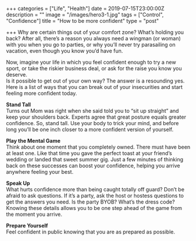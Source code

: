 +++
categories = ["Life", "Health"]
date = 2019-07-15T23:00:00Z
description = ""
image = "/images/hero3-1.jpg"
tags = ["Control", "Confidence"]
title = "How to be more confident"
type = "post"

+++
Why are certain things out of your comfort zone? What’s holding you back? After all, there’s a reason you always need a wingman (or woman) with you when you go to parties, or why you’ll never try parasailing on vacation, even though you know you’d have fun.

Now, imagine your life in which you feel confident enough to try a new sport, or take the riskier business deal, or ask for the raise you know you deserve.  
Is it possible to get out of your own way? The answer is a resounding yes. Here is a list of ways that you can break out of your insecurities and start feeling more confident today.

**Stand Tall**  
Turns out Mom was right when she said told you to “sit up straight” and keep your shoulders back. Experts agree that great posture equals greater confidence. So, stand tall. Use your body to trick your mind, and before long you’ll be one inch closer to a more confident version of yourself.

**Play the Mental Game**  
Think about one moment that you completely owned. There must have been at least one. Like that time you gave the perfect toast at your friend’s wedding or landed that sweet summer gig. Just a few minutes of thinking back on these successes can boost your confidence, helping you arrive anywhere feeling your best.

**Speak Up**  
What hurts confidence more than being caught totally off guard? Don’t be afraid to ask questions. If it’s a party, ask the host or hostess questions to get the answers you need. Is the party BYOB? What’s the dress code? Knowing these details allows you to be one step ahead of the game from the moment you arrive.

**Prepare Yourself**  
Feel confident in public knowing that you are as prepared as possible.